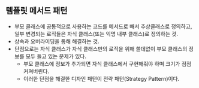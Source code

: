 ## 템플릿 메서드 패턴
- 부모 클래스에 공통적으로 사용하는 코드를 메서드로 빼서 추상클래스로 정의하고, 일부 변경되는 로직들은 자식 클래스(또는 익명 내부 클래스)로 정의하는 것.
- 상속과 오버라이딩을 통해 해결하는 것.
- 단점으로는 자식 클래스가 자식 클래스만의 로직을 위해 쓸데없이 부모 클래스의 정보를 모두 들고 있는 문제가 있다.
  - 부모 클래스에 정보가 추가되면 자식 클래스에서 구현해줘야 하며 크기가 점점 커져버린다.
  - 이러한 단점을 해결한 디자인 패턴이 전략 패턴(Strategy Pattern)이다.